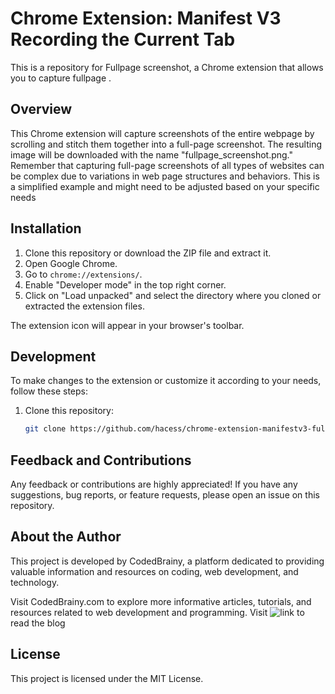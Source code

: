 # Chrome Extension: Manifest V3 Recording the Current Tab

This is a repository for Fullpage screenshot, a Chrome extension that allows you to capture fullpage  .

## Overview

This Chrome extension will capture screenshots of the entire webpage by scrolling and stitch them together into a full-page screenshot. The resulting image will be downloaded with the name "fullpage_screenshot.png."
Remember that capturing full-page screenshots of all types of websites can be complex due to variations in web page structures and behaviors. This is a simplified example and might need to be adjusted based on your specific needs



## Installation

1. Clone this repository or download the ZIP file and extract it.
2. Open Google Chrome.
3. Go to `chrome://extensions/`.
4. Enable "Developer mode" in the top right corner.
5. Click on "Load unpacked" and select the directory where you cloned or extracted the extension files.

The extension icon will appear in your browser's toolbar.


## Development

To make changes to the extension or customize it according to your needs, follow these steps:

1. Clone this repository:

   ```bash
   git clone https://github.com/hacess/chrome-extension-manifestv3-full-page-screenshot.git

## Feedback and Contributions
Any feedback or contributions are highly appreciated! If you have any suggestions, bug reports, or feature requests, please open an issue on this repository.

## About the Author
This project is developed by CodedBrainy, a platform dedicated to providing valuable information and resources on coding, web development, and technology.

Visit CodedBrainy.com to explore more informative articles, tutorials, and resources related to web development and programming. Visit ![link](https://www.codedbrainy.com/capture-full-page-screenshots-chrome-extension/) to read the blog

## License
This project is licensed under the MIT License.